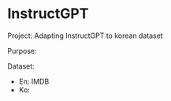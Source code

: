 # InstructGPT
Project: Adapting InstructGPT to korean dataset

Purpose: 

Dataset:
- En: IMDB 
- Ko:
